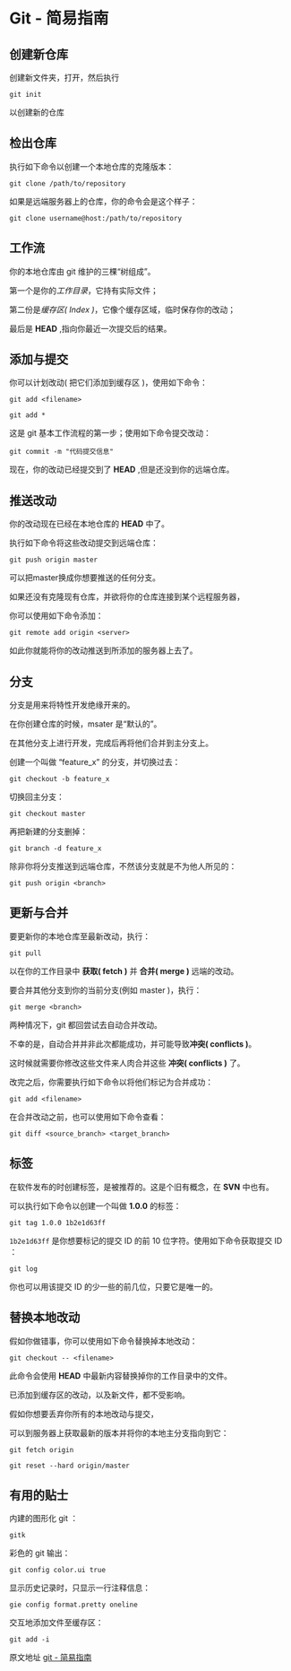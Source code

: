 
# Git - 简易指南

## 创建新仓库
创建新文件夹，打开，然后执行

```git init```

以创建新的仓库


## 检出仓库
执行如下命令以创建一个本地仓库的克隆版本：

```git clone /path/to/repository```

如果是远端服务器上的仓库，你的命令会是这个样子：

```git clone username@host:/path/to/repository```

## 工作流
你的本地仓库由 git 维护的三棵“树组成”。

第一个是你的*工作目录*，它持有实际文件；

第二份是*缓存区( Index )*，它像个缓存区域，临时保存你的改动；

最后是 **HEAD** ,指向你最近一次提交后的结果。

## 添加与提交
你可以计划改动( 把它们添加到缓存区 )，使用如下命令：

```git add <filename>```

```git add *```

这是 git 基本工作流程的第一步；使用如下命令提交改动：

```git commit -m "代码提交信息"```

现在，你的改动已经提交到了 **HEAD** ,但是还没到你的远端仓库。

## 推送改动
你的改动现在已经在本地仓库的 **HEAD** 中了。

执行如下命令将这些改动提交到远端仓库：

```git push origin master```

可以把master换成你想要推送的任何分支。

如果还没有克隆现有仓库，并欲将你的仓库连接到某个远程服务器，

你可以使用如下命令添加：

```git remote add origin <server>```

如此你就能将你的改动推送到所添加的服务器上去了。

## 分支
分支是用来将特性开发绝缘开来的。

在你创建仓库的时候，msater 是“默认的”。

在其他分支上进行开发，完成后再将他们合并到主分支上。

创建一个叫做 “feature_x” 的分支，并切换过去：

```git checkout -b feature_x```

切换回主分支：

```git checkout master```

再把新建的分支删掉：

```git branch -d feature_x```

除非你将分支推送到远端仓库，不然该分支就是不为他人所见的：

```git push origin <branch>```

## 更新与合并
要更新你的本地仓库至最新改动，执行：

```git pull```

以在你的工作目录中 **获取( fetch )** 并 **合并( merge )** 远端的改动。

要合并其他分支到你的当前分支(例如 master )，执行：

```git merge <branch>```

两种情况下，git 都回尝试去自动合并改动。

不幸的是，自动合并并非此次都能成功，并可能导致**冲突( conflicts )**。

这时候就需要你修改这些文件来人肉合并这些 **冲突( conflicts )** 了。

改完之后，你需要执行如下命令以将他们标记为合并成功：

```git add <filename>```

在合并改动之前，也可以使用如下命令查看：

```git diff <source_branch> <target_branch>```


## 标签
在软件发布的时创建标签，是被推荐的。这是个旧有概念，在 **SVN** 中也有。

可以执行如下命令以创建一个叫做 **1.0.0** 的标签：

```git tag 1.0.0 1b2e1d63ff```

```1b2e1d63ff``` 是你想要标记的提交 ID 的前 10 位字符。使用如下命令获取提交 ID ：

```git log```

你也可以用该提交 ID 的少一些的前几位，只要它是唯一的。



## 替换本地改动

假如你做错事，你可以使用如下命令替换掉本地改动：

```git checkout -- <filename>```

此命令会使用 **HEAD** 中最新内容替换掉你的工作目录中的文件。

已添加到缓存区的改动，以及新文件，都不受影响。



假如你想要丢弃你所有的本地改动与提交，

可以到服务器上获取最新的版本并将你的本地主分支指向到它：

```git fetch origin```

```git reset --hard origin/master```



## 有用的贴士

内建的图形化 git ：

```gitk```

彩色的 git 输出：

```git config color.ui true```

显示历史记录时，只显示一行注释信息：

```gie config format.pretty oneline```

交互地添加文件至缓存区：

```git add -i```


原文地址 [git - 简易指南](http://www.bootcss.com/p/git-guide/)